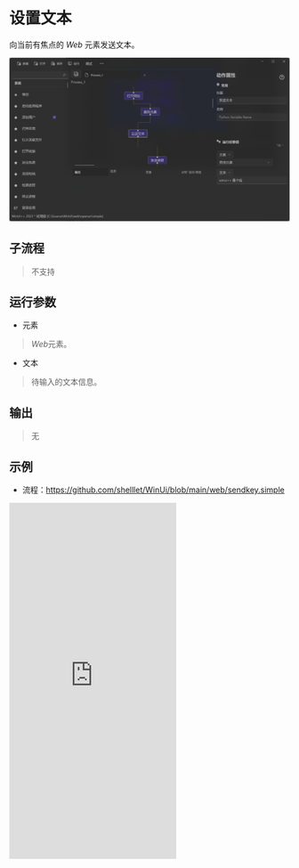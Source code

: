 # 设置文本 
向当前有焦点的 *Web* 元素发送文本。

![WebElementSendText](./images/03.png ':size=90%')

## 子流程
> 不支持


## 运行参数

* 元素
>   *Web*元素。
* 文本
> 待输入的文本信息。


## 输出

> 无   


## 示例

* 流程：https://github.com/shelllet/WinUi/blob/main/web/sendkey.simple


<iframe type="text/html" height="640px" src="https://www.youtube.com/embed/HzR6qxJ7Ljw" frameborder="0"></iframe>

